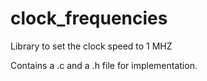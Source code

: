 clock_frequencies
=================

Library to set the clock speed to 1 MHZ

Contains a .c and a .h file for implementation.
